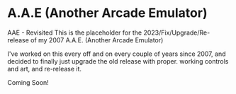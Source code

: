 # A.A.E (Another Arcade Emulator)
AAE - Revisited
This is the placeholder for the 2023/Fix/Upgrade/Re-release of my 2007 A.A.E. (Another Arcade Emulator)

I've worked on this every off and on every couple of years since 2007, and decided to finally just upgrade the old release with proper. working controls and art, and re-release it. 

Coming Soon!
